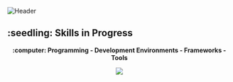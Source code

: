 ![Header](https://github.com/user-attachments/assets/7a1f150c-c022-43f2-9d38-5618ad899933)
 
<p align=center>
  <h2><b>:seedling: Skills in Progress</b></h2>
</p>

<p align=center>
  <b>:computer: Programming - Development Environments - Frameworks - Tools</b>
</p>

<p align=center>
  <img src="https://skillicons.dev/icons?i=cpp,vscode,c,arduino,java,idea,matlab,python,bash,git,linux,ros,opencv&theme=light"/>
</p>

<!--
![Header](https://github.com/user-attachments/assets/2e0aae05-9fbb-4b25-840c-443b5d6aa1ee)
- 🔭 I’m currently working on ...
- 🌱 I’m currently learning ...

- 👯 I’m looking to collaborate on ...
- 🤔 I’m looking for help with ...

- 📫 How to reach me: ...
- ⚡ Fun fact: ...
-->
